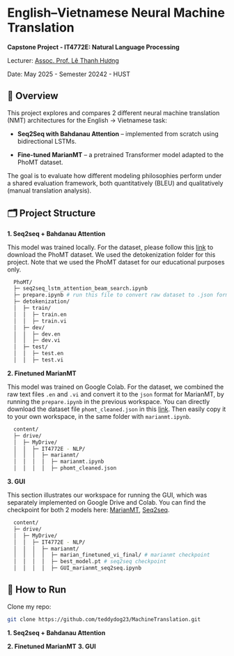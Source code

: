 # English–Vietnamese Neural Machine Translation

**Capstone Project - IT4772E: Natural Language Processing**

Lecturer: [Assoc. Prof. Lê Thanh Hương](https://soict.hust.edu.vn/pgs-ts-le-thanh-huong.html)

Date: May 2025 - Semester 20242 - HUST


## 📌 Overview

This project explores and compares 2 different neural machine translation (NMT) architectures for the English → Vietnamese task:
- **Seq2Seq with Bahdanau Attention** – implemented from scratch using bidirectional LSTMs.

- **Fine-tuned MarianMT** – a pretrained Transformer model adapted to the PhoMT dataset.

The goal is to evaluate how different modeling philosophies perform under a shared evaluation framework, both quantitatively (BLEU) and qualitatively (manual translation analysis).


## 🗂️ Project Structure
**1. Seq2seq + Bahdanau Attention**

This model was trained locally. For the dataset, please follow this [link](https://docs.google.com/forms/d/e/1FAIpQLSfShfLzQ3w9ErBc6sId55s83o9tOv2qz6zMd_6lNCD7n791NQ/viewform) to download the PhoMT dataset. We used the detokenization folder for this project. Note that we used the PhoMT dataset for our educational purposes only.

```bash
  PhoMT/
  ├─ seq2seq_lstm_attention_beam_search.ipynb
  ├─ prepare.ipynb # run this file to convert raw dataset to .json format (this is actually related to marianmt, but I leverage this folder due to the available raw dataset for converting :D)
  ├─ detokenization/
  │  ├─ train/
  │  │  ├─ train.en
  │  │  ├─ train.vi
  │  ├─ dev/
  │  │  ├─ dev.en
  │  │  ├─ dev.vi
  │  ├─ test/
  │  │  ├─ test.en
  │  │  ├─ test.vi

```

**2. Finetuned MarianMT**

This model was trained on Google Colab. For the dataset, we combined the raw text files 
```.en``` and ```.vi``` and convert it to the ```json``` format for MarianMT, by running the ```prepare.ipynb``` in the previous workspace. You can directly download the dataset file ```phomt_cleaned.json``` in this [link](https://drive.google.com/file/d/1z0QBWRpmLqYP8RdaKgQf0HokNGsP1l36/view?usp=sharing). Then easily copy it to your own workspace, in the same folder with ```marianmt.ipynb```.

```bash
  content/
  ├─ drive/
  │  ├─ MyDrive/
  │  │  ├─ IT4772E - NLP/
  │  │  │  ├─ marianmt/
  │  │  │  │  ├─ marianmt.ipynb
  │  │  │  │  ├─ phomt_cleaned.json

```

**3. GUI**

This section illustrates our workspace for running the GUI, which was separately implemented on Google Drive and Colab. You can find the checkpoint for both 2 models here: [MarianMT](https://drive.google.com/drive/folders/11zhhg9uWp-tcVQbZCITEZrywwpTg1_7p?usp=sharing), [Seq2seq](https://drive.google.com/file/d/1Eh5dsVSC755ClQPwnUWgJZnuB86EEAhN/view?usp=sharing).

```bash
  content/
  ├─ drive/
  │  ├─ MyDrive/
  │  │  ├─ IT4772E - NLP/
  │  │  │  ├─ marianmt/
  │  │  │  │  ├─ marian_finetuned_vi_final/ # marianmt checkpoint
  │  │  │  │  ├─ best_model.pt # seq2seq checkpoint
  │  │  │  │  ├─ GUI_marianmt_seq2seq.ipynb

```

## 🚀 How to Run
  Clone my repo:
  ```bash
  git clone https://github.com/teddydog23/MachineTranslation.git
  ```
**1. Seq2seq + Bahdanau Attention**

**2. Finetuned MarianMT**
**3. GUI**
